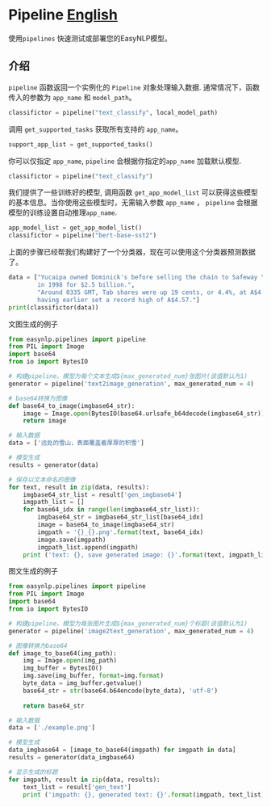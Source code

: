 # Pipeline [English](https://github.com/alibaba/EasyNLP/blob/master/easynlp/pipelines/README.md)
使用`pipelines` 快速测试或部署您的EasyNLP模型。

## 介绍
`pipeline` 函数返回一个实例化的 `Pipeline` 对象处理输入数据. 通常情况下，函数传入的参数为 `app_name` 和 `model_path`。
```python
classifictor = pipeline("text_classify", local_model_path)
```
调用 `get_supported_tasks` 获取所有支持的 `app_name`。
```python
support_app_list = get_supported_tasks()
```
你可以仅指定 `app_name`, `pipeline` 会根据你指定的`app_name` 加载默认模型.
```python
classifictor = pipeline("text_classify")
```
我们提供了一些训练好的模型, 调用函数 `get_app_model_list` 可以获得这些模型的基本信息。当你使用这些模型时，无需输入参数 `app_name` ， `pipeline` 会根据模型的训练设置自动推理`app_name`.
```python
app_model_list = get_app_model_list()
classifictor = pipeline("bert-base-sst2")
```
上面的步骤已经帮我们构建好了一个分类器，现在可以使用这个分类器预测数据了。
```python
data = ["Yucaipa owned Dominick's before selling the chain to Safeway \
        in 1998 for $2.5 billion.",
        "Around 0335 GMT, Tab shares were up 19 cents, or 4.4%, at A$4.56, \
        having earlier set a record high of A$4.57."]
print(classifictor(data))
```

文图生成的例子

```python
from easynlp.pipelines import pipeline
from PIL import Image
import base64
from io import BytesIO

# 构建pipeline。模型为每个文本生成${max_generated_num}张图片(该值默认为1)
generator = pipeline('text2image_generation', max_generated_num = 4)

# base64转换为图像
def base64_to_image(imgbase64_str):
    image = Image.open(BytesIO(base64.urlsafe_b64decode(imgbase64_str)))
    return image

# 输入数据
data = ['远处的雪山，表面覆盖着厚厚的积雪']

# 模型生成
results = generator(data)

# 保存以文本命名的图像
for text, result in zip(data, results):
    imgbase64_str_list = result['gen_imgbase64']
    imgpath_list = []
    for base64_idx in range(len(imgbase64_str_list)):
        imgbase64_str = imgbase64_str_list[base64_idx]
        image = base64_to_image(imgbase64_str)
        imgpath = '{}_{}.png'.format(text, base64_idx)
        image.save(imgpath)
        imgpath_list.append(imgpath)
    print ('text: {}, save generated image: {}'.format(text, imgpath_list))
```

图文生成的例子
```python
from easynlp.pipelines import pipeline
from PIL import Image
import base64
from io import BytesIO

# 构建pipeline。模型为每张图片生成${max_generated_num}个标题(该值默认为1)
generator = pipeline('image2text_generation', max_generated_num = 4)

# 图像转换为base64
def image_to_base64(img_path):
    img = Image.open(img_path)
    img_buffer = BytesIO()
    img.save(img_buffer, format=img.format)
    byte_data = img_buffer.getvalue()
    base64_str = str(base64.b64encode(byte_data), 'utf-8')
 
    return base64_str

# 输入数据
data = ['./example.png']

# 模型生成
data_imgbase64 = [image_to_base64(imgpath) for imgpath in data]
results = generator(data_imgbase64)

# 显示生成的标题
for imgpath, result in zip(data, results):
    text_list = result['gen_text']
    print ('imgpath: {}, generated text: {}'.format(imgpath, text_list))
```


